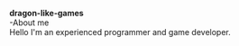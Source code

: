  <b>dragon-like-games  </b> 
 <br>-About me 
<br>Hello I'm an experienced programmer and game developer.

<!---
dragon7307/dragon7307 is a ✨ special ✨ repository because its `README.md` (this file) appears on your GitHub profile.
You can click the Preview link to take a look at your changes.
--->
